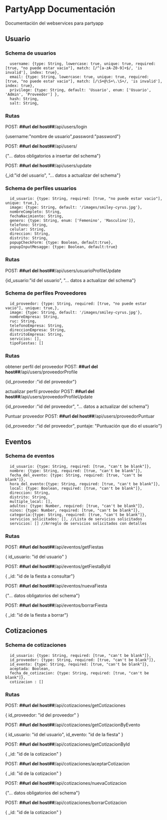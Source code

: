 # PartyApp Documentación

Documentación del webservices para partyapp

## Usuario

### Schema de usuarios
```
  username: {type: String, lowercase: true, unique: true, required: [true, "no puede estar vacio"], match: [/^[a-zA-Z0-9]+$/, 'is invalid'], index: true},
  email: {type: String, lowercase: true, unique: true, required: [true, "no puede estar vacio"], match: [/\S+@\S+\.\S+/, 'is invalid'], index: true},
  privilege: {type: String, default: 'Usuario', enum: ['Usuario', 'Admin', 'Proveedor'] },
  hash: String,
  salt: String,
```
### Rutas

POST: __##url del host##__/api/users/login 

{username:"nombre de usuario",password:"password"}

POST: __##url del host##__/api/users/

{"... datos obligatorios a insertar del schema"}

POST: __##url del host##__/api/users/update

{_id:"id del usuario", "... datos a actualizar del schema"}

### Schema de perfiles usuarios
```
  id_usuario: {type: String, required: [true, "no puede estar vacio"], unique: true,},
  image: {type: String, default: '/images/smiley-cyrus.jpg'},
  nombreCompleto: String,
  fechaNacimiento: String,
  genero: {type: String, enum: ['Femenino', 'Masculino']},
  telefono: String,
  celular: String,
  direccion: String,
  distrito: String,
  popupCheckForm: {type: Boolean, default:true},
  popupInputMesagge: {type: Boolean, default:true}
```
### Rutas
POST: __##url del host##__/api/users/usuarioProfileUpdate

{id_usuario:"id del usuario", "... datos a actualizar del schema"}


### Schema de perfiles Proveedores
```
  id_proveedor: {type: String, required: [true, "no puede estar vacio"], unique: true,},
  image: {type: String, default: '/images/smiley-cyrus.jpg'},
  nombreEmpresa: String,
  ruc: String,
  telefonoEmpresa: String,
  direccionEmpresa: String,
  distritoEmpresa: String,
  servicios: [],
  tipoFiestas: []
```
### Rutas
obtener perfil del proveedor
POST: __##url del host##__/api/users/proveedorProfile

{id_proveedor :"id del proveedor"}

actualizar perfil proveedor
POST: __##url del host##__/api/users/proveedorProfileUpdate

{id_proveedor :"id del proveedor", "... datos a actualizar del schema"}

Puntuar proveedor
POST: __##url del host##__/api/users/proveedorPuntuar

{id_proveedor :"id del proveedor", puntaje: "Puntuación que dio el usuario"}


## Eventos

### Schema de eventos
```
  id_usuario: {type: String, required: [true, "can't be blank"]},
  nombre: {type: String, required: [true, "can't be blank"]},
  fecha_del_evento: {type: String, required: [true, "can't be blank"]},
  hora_del_evento:{type: String, required: [true, "can't be blank"]},
  local: {type: Boolean, required: [true, "can't be blank"]},
  direccion: String,
  distrito: String,
  multiple_local: [],
  adultos: {type: Number, required: [true, "can't be blank"]},
  ninos: {type: Number, required: [true, "can't be blank"]},
  categoria:{type: String, required: [true, "can't be blank"]},
  servicios_solicitados: [], //Lista de servicios solicitados
  servicios: [] //Arreglo de servicios solicitados con detalles
```
### Rutas

POST: __##url del host##__/api/eventos/getFiestas

{ id_usuario: "id del usuario" }

POST: __##url del host##__/api/eventos/getFiestaById

{ _id: "id de la fiesta a consultar"}

POST: __##url del host##__/api/eventos/nuevaFiesta

{"... datos obligatorios del schema"}

POST: __##url del host##__/api/eventos/borrarFiesta

{ _id: "id de la fiesta a borrar"}


## Cotizaciones

### Schema de cotizaciones
```
  id_usuario: {type: String, required: [true, "can't be blank"]},
  id_proveedor: {type: String, required: [true, "can't be blank"]},
  id_evento: {type: String, required: [true, "can't be blank"]},
  aceptada: Boolean,
  fecha_de_cotizacion: {type: String, required: [true, "can't be blank"]},
  cotizacion : []
```
### Rutas

POST: __##url del host##__/api/cotizaciones/getCotizaciones

{ id_proveedor: "id del proveedor" }

POST: __##url del host##__/api/cotizaciones/getCotizacionByEvento

{ id_usuario: "id del usuario", id_evento: "id de la fiesta" }

POST: __##url del host##__/api/cotizaciones/getCotizacionById

{ _id: "id de la cotizacion" }

POST: __##url del host##__/api/cotizaciones/aceptarCotizacion

{ _id: "id de la cotizacion" }

POST: __##url del host##__/api/cotizaciones/nuevaCotizacion

{"... datos obligatorios del schema"}

POST: __##url del host##__/api/cotizaciones/borrarCotizacion

{ _id: "id de la cotizacion" }




